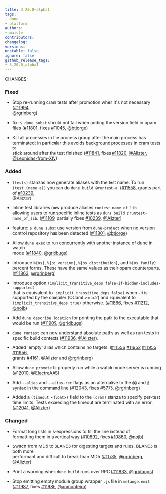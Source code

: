 ```yaml
---
title: 3.20.0~alpha1
tags:
- dune
- platform
authors:
- maiste
contributors:
changelog:
versions:
unstable: false
ignore: false
github_release_tags:
- 3.20.0_alpha1
---
```


<p>CHANGES:</p>
<h3>Fixed</h3>
<ul>
<li>
<p>Stop re-running cram tests after promotion when it's not necessary (<a href="https://github.com/ocaml/dune/pull/11994" class="issue-link js-issue-link" data-error-text="Failed to load title" data-id="3210431036" data-permission-text="Title is private" data-url="https://github.com/ocaml/dune/issues/11994" data-hovercard-type="pull_request" data-hovercard-url="/ocaml/dune/pull/11994/hovercard">#11994</a>,<br>
<a href="https://github.com/rgrinberg" class="user-mention notranslate" data-hovercard-type="user" data-hovercard-url="/users/rgrinberg/hovercard" data-octo-click="hovercard-link-click" data-octo-dimensions="link_type:self">@rgrinberg</a>)</p>
</li>
<li>
<p>fix: <code>$ dune subst</code> should not fail when adding the version field in opam<br>
files (<a href="https://github.com/ocaml/dune/pull/11801" class="issue-link js-issue-link" data-error-text="Failed to load title" data-id="3063804350" data-permission-text="Title is private" data-url="https://github.com/ocaml/dune/issues/11801" data-hovercard-type="pull_request" data-hovercard-url="/ocaml/dune/pull/11801/hovercard">#11801</a>, fixes <a href="https://github.com/ocaml/dune/issues/11045" class="issue-link js-issue-link" data-error-text="Failed to load title" data-id="2618406584" data-permission-text="Title is private" data-url="https://github.com/ocaml/dune/issues/11045" data-hovercard-type="issue" data-hovercard-url="/ocaml/dune/issues/11045/hovercard">#11045</a>, <a href="https://github.com/btjorge" class="user-mention notranslate" data-hovercard-type="user" data-hovercard-url="/users/btjorge/hovercard" data-octo-click="hovercard-link-click" data-octo-dimensions="link_type:self">@btjorge</a>)</p>
</li>
<li>
<p>Kill all processes in the process group after the main process has<br>
terminated; in particular this avoids background processes in cram tests to<br>
stick around after the test finished (<a href="https://github.com/ocaml/dune/pull/11841" class="issue-link js-issue-link" data-error-text="Failed to load title" data-id="3085978774" data-permission-text="Title is private" data-url="https://github.com/ocaml/dune/issues/11841" data-hovercard-type="pull_request" data-hovercard-url="/ocaml/dune/pull/11841/hovercard">#11841</a>, fixes <a href="https://github.com/ocaml/dune/issues/11820" class="issue-link js-issue-link" data-error-text="Failed to load title" data-id="3071829964" data-permission-text="Title is private" data-url="https://github.com/ocaml/dune/issues/11820" data-hovercard-type="issue" data-hovercard-url="/ocaml/dune/issues/11820/hovercard">#11820</a>, <a href="https://github.com/Alizter" class="user-mention notranslate" data-hovercard-type="user" data-hovercard-url="/users/Alizter/hovercard" data-octo-click="hovercard-link-click" data-octo-dimensions="link_type:self">@Alizter</a>,<br>
<a href="https://github.com/Leonidas-from-XIV" class="user-mention notranslate" data-hovercard-type="user" data-hovercard-url="/users/Leonidas-from-XIV/hovercard" data-octo-click="hovercard-link-click" data-octo-dimensions="link_type:self">@Leonidas-from-XIV</a>)</p>
</li>
</ul>
<h3>Added</h3>
<ul>
<li>
<p><code>(tests)</code> stanzas now generate aliases with the test name. To run<br>
<code>(test (name a))</code> you can do <code>dune build @runtest-a</code>. (<a href="https://github.com/ocaml/dune/pull/11558" class="issue-link js-issue-link" data-error-text="Failed to load title" data-id="2941205485" data-permission-text="Title is private" data-url="https://github.com/ocaml/dune/issues/11558" data-hovercard-type="pull_request" data-hovercard-url="/ocaml/dune/pull/11558/hovercard">#11558</a>, grants part of <a href="https://github.com/ocaml/dune/issues/10239" class="issue-link js-issue-link" data-error-text="Failed to load title" data-id="2176052272" data-permission-text="Title is private" data-url="https://github.com/ocaml/dune/issues/10239" data-hovercard-type="issue" data-hovercard-url="/ocaml/dune/issues/10239/hovercard">#10239</a>,<br>
<a href="https://github.com/Alizter" class="user-mention notranslate" data-hovercard-type="user" data-hovercard-url="/users/Alizter/hovercard" data-octo-click="hovercard-link-click" data-octo-dimensions="link_type:self">@Alizter</a>)</p>
</li>
<li>
<p>Inline test libraries now produce aliases <code>runtest-name_of_lib</code><br>
allowing users to run specific inline tests as <code>dune build @runtest-name_of_lib</code>. (<a href="https://github.com/ocaml/dune/pull/11109" class="issue-link js-issue-link" data-error-text="Failed to load title" data-id="2647389393" data-permission-text="Title is private" data-url="https://github.com/ocaml/dune/issues/11109" data-hovercard-type="pull_request" data-hovercard-url="/ocaml/dune/pull/11109/hovercard">#11109</a>, partially fixes <a href="https://github.com/ocaml/dune/issues/10239" class="issue-link js-issue-link" data-error-text="Failed to load title" data-id="2176052272" data-permission-text="Title is private" data-url="https://github.com/ocaml/dune/issues/10239" data-hovercard-type="issue" data-hovercard-url="/ocaml/dune/issues/10239/hovercard">#10239</a>, <a href="https://github.com/Alizter" class="user-mention notranslate" data-hovercard-type="user" data-hovercard-url="/users/Alizter/hovercard" data-octo-click="hovercard-link-click" data-octo-dimensions="link_type:self">@Alizter</a>)</p>
</li>
<li>
<p>feature: <code>$ dune subst</code> use version from <code>dune-project</code> when no version<br>
control repository has been detected (<a href="https://github.com/ocaml/dune/pull/11801" class="issue-link js-issue-link" data-error-text="Failed to load title" data-id="3063804350" data-permission-text="Title is private" data-url="https://github.com/ocaml/dune/issues/11801" data-hovercard-type="pull_request" data-hovercard-url="/ocaml/dune/pull/11801/hovercard">#11801</a>, <a href="https://github.com/btjorge" class="user-mention notranslate" data-hovercard-type="user" data-hovercard-url="/users/btjorge/hovercard" data-octo-click="hovercard-link-click" data-octo-dimensions="link_type:self">@btjorge</a>)</p>
</li>
<li>
<p>Allow <code>dune exec</code> to run concurrently with another instance of dune in watch<br>
mode (<a href="https://github.com/ocaml/dune/pull/11840" class="issue-link js-issue-link" data-error-text="Failed to load title" data-id="3085391423" data-permission-text="Title is private" data-url="https://github.com/ocaml/dune/issues/11840" data-hovercard-type="pull_request" data-hovercard-url="/ocaml/dune/pull/11840/hovercard">#11840</a>, <a href="https://github.com/gridbugs" class="user-mention notranslate" data-hovercard-type="user" data-hovercard-url="/users/gridbugs/hovercard" data-octo-click="hovercard-link-click" data-octo-dimensions="link_type:self">@gridbugs</a>)</p>
</li>
<li>
<p>Introduce <code>%{os}</code>, <code>%{os_version}</code>, <code>%{os_distribution}</code>, and <code>%{os_family}</code><br>
percent forms. These have the same values as their opam counterparts.<br>
(<a href="https://github.com/ocaml/dune/pull/11863" class="issue-link js-issue-link" data-error-text="Failed to load title" data-id="3089526279" data-permission-text="Title is private" data-url="https://github.com/ocaml/dune/issues/11863" data-hovercard-type="pull_request" data-hovercard-url="/ocaml/dune/pull/11863/hovercard">#11863</a>, <a href="https://github.com/rgrinberg" class="user-mention notranslate" data-hovercard-type="user" data-hovercard-url="/users/rgrinberg/hovercard" data-octo-click="hovercard-link-click" data-octo-dimensions="link_type:self">@rgrinberg</a>)</p>
</li>
<li>
<p>Introduce option <code>(implicit_transitive_deps false-if-hidden-includes-supported)</code><br>
that is equivalent to <code>(implicit_transitive_deps false)</code> when <code>-H</code> is<br>
supported by the compiler (OCaml &gt;= 5.2) and equivalent to<br>
<code>(implicit_transitive_deps true)</code> otherwise. (<a href="https://github.com/ocaml/dune/pull/11866" class="issue-link js-issue-link" data-error-text="Failed to load title" data-id="3090696070" data-permission-text="Title is private" data-url="https://github.com/ocaml/dune/issues/11866" data-hovercard-type="pull_request" data-hovercard-url="/ocaml/dune/pull/11866/hovercard">#11866</a>, fixes <a href="https://github.com/ocaml/dune/issues/11212" class="issue-link js-issue-link" data-error-text="Failed to load title" data-id="2742029498" data-permission-text="Title is private" data-url="https://github.com/ocaml/dune/issues/11212" data-hovercard-type="issue" data-hovercard-url="/ocaml/dune/issues/11212/hovercard">#11212</a>, <a href="https://github.com/nojb" class="user-mention notranslate" data-hovercard-type="user" data-hovercard-url="/users/nojb/hovercard" data-octo-click="hovercard-link-click" data-octo-dimensions="link_type:self">@nojb</a>)</p>
</li>
<li>
<p>Add <code>dune describe location</code> for printing the path to the executable that<br>
would be run (<a href="https://github.com/ocaml/dune/pull/11905" class="issue-link js-issue-link" data-error-text="Failed to load title" data-id="3142481034" data-permission-text="Title is private" data-url="https://github.com/ocaml/dune/issues/11905" data-hovercard-type="pull_request" data-hovercard-url="/ocaml/dune/pull/11905/hovercard">#11905</a>, <a href="https://github.com/gridbugs" class="user-mention notranslate" data-hovercard-type="user" data-hovercard-url="/users/gridbugs/hovercard" data-octo-click="hovercard-link-click" data-octo-dimensions="link_type:self">@gridbugs</a>)</p>
</li>
<li>
<p><code>dune runtest</code> can now understand absolute paths as well as run tests in<br>
specific build contexts (<a href="https://github.com/ocaml/dune/pull/11936" class="issue-link js-issue-link" data-error-text="Failed to load title" data-id="3166075219" data-permission-text="Title is private" data-url="https://github.com/ocaml/dune/issues/11936" data-hovercard-type="pull_request" data-hovercard-url="/ocaml/dune/pull/11936/hovercard">#11936</a>, <a href="https://github.com/Alizter" class="user-mention notranslate" data-hovercard-type="user" data-hovercard-url="/users/Alizter/hovercard" data-octo-click="hovercard-link-click" data-octo-dimensions="link_type:self">@Alizter</a>).</p>
</li>
<li>
<p>Added 'empty' alias which contains no targets. (<a href="https://github.com/ocaml/dune/pull/11556" class="issue-link js-issue-link" data-error-text="Failed to load title" data-id="2940502529" data-permission-text="Title is private" data-url="https://github.com/ocaml/dune/issues/11556" data-hovercard-type="pull_request" data-hovercard-url="/ocaml/dune/pull/11556/hovercard">#11556</a> <a href="https://github.com/ocaml/dune/pull/11952" class="issue-link js-issue-link" data-error-text="Failed to load title" data-id="3192406600" data-permission-text="Title is private" data-url="https://github.com/ocaml/dune/issues/11952" data-hovercard-type="pull_request" data-hovercard-url="/ocaml/dune/pull/11952/hovercard">#11952</a> <a href="https://github.com/ocaml/dune/pull/11955" class="issue-link js-issue-link" data-error-text="Failed to load title" data-id="3196247769" data-permission-text="Title is private" data-url="https://github.com/ocaml/dune/issues/11955" data-hovercard-type="pull_request" data-hovercard-url="/ocaml/dune/pull/11955/hovercard">#11955</a> <a href="https://github.com/ocaml/dune/pull/11956" class="issue-link js-issue-link" data-error-text="Failed to load title" data-id="3196252254" data-permission-text="Title is private" data-url="https://github.com/ocaml/dune/issues/11956" data-hovercard-type="pull_request" data-hovercard-url="/ocaml/dune/pull/11956/hovercard">#11956</a>,<br>
grants <a href="https://github.com/ocaml/dune/issues/4161" class="issue-link js-issue-link" data-error-text="Failed to load title" data-id="794580017" data-permission-text="Title is private" data-url="https://github.com/ocaml/dune/issues/4161" data-hovercard-type="issue" data-hovercard-url="/ocaml/dune/issues/4161/hovercard">#4161</a>, <a href="https://github.com/Alizter" class="user-mention notranslate" data-hovercard-type="user" data-hovercard-url="/users/Alizter/hovercard" data-octo-click="hovercard-link-click" data-octo-dimensions="link_type:self">@Alizter</a> and <a href="https://github.com/rgrinberg" class="user-mention notranslate" data-hovercard-type="user" data-hovercard-url="/users/rgrinberg/hovercard" data-octo-click="hovercard-link-click" data-octo-dimensions="link_type:self">@rgrinberg</a>)</p>
</li>
<li>
<p>Allow <code>dune promote</code> to properly run while a watch mode server is running<br>
(<a href="https://github.com/ocaml/dune/pull/12010" class="issue-link js-issue-link" data-error-text="Failed to load title" data-id="3222646779" data-permission-text="Title is private" data-url="https://github.com/ocaml/dune/issues/12010" data-hovercard-type="pull_request" data-hovercard-url="/ocaml/dune/pull/12010/hovercard">#12010</a>, <a href="https://github.com/ElectreAAS" class="user-mention notranslate" data-hovercard-type="user" data-hovercard-url="/users/ElectreAAS/hovercard" data-octo-click="hovercard-link-click" data-octo-dimensions="link_type:self">@ElectreAAS</a>)</p>
</li>
<li>
<p>Add <code>--alias</code> and <code>--alias-rec</code> flags as an alternative to the <code>@@</code> and <code>@</code><br>
syntax in the command line (<a href="https://github.com/ocaml/dune/pull/12043" class="issue-link js-issue-link" data-error-text="Failed to load title" data-id="3244321832" data-permission-text="Title is private" data-url="https://github.com/ocaml/dune/issues/12043" data-hovercard-type="pull_request" data-hovercard-url="/ocaml/dune/pull/12043/hovercard">#12043</a>, fixes <a href="https://github.com/ocaml/dune/issues/5775" class="issue-link js-issue-link" data-error-text="Failed to load title" data-id="1247307886" data-permission-text="Title is private" data-url="https://github.com/ocaml/dune/issues/5775" data-hovercard-type="issue" data-hovercard-url="/ocaml/dune/issues/5775/hovercard">#5775</a>, <a href="https://github.com/rgrinberg" class="user-mention notranslate" data-hovercard-type="user" data-hovercard-url="/users/rgrinberg/hovercard" data-octo-click="hovercard-link-click" data-octo-dimensions="link_type:self">@rgrinberg</a>)</p>
</li>
<li>
<p>Added a <code>(timeout &lt;float&gt;)</code> field to the <code>(cram)</code> stanza to specify per-test<br>
time limits. Tests exceeding the timeout are terminated with an error.<br>
(<a href="https://github.com/ocaml/dune/pull/12041" class="issue-link js-issue-link" data-error-text="Failed to load title" data-id="3240614512" data-permission-text="Title is private" data-url="https://github.com/ocaml/dune/issues/12041" data-hovercard-type="pull_request" data-hovercard-url="/ocaml/dune/pull/12041/hovercard">#12041</a>, <a href="https://github.com/Alizter" class="user-mention notranslate" data-hovercard-type="user" data-hovercard-url="/users/Alizter/hovercard" data-octo-click="hovercard-link-click" data-octo-dimensions="link_type:self">@Alizter</a>)</p>
</li>
</ul>
<h3>Changed</h3>
<ul>
<li>
<p>Format long lists in s-expressions to fill the line instead of<br>
formatting them in a vertical way (<a href="https://github.com/ocaml/dune/pull/10892" class="issue-link js-issue-link" data-error-text="Failed to load title" data-id="2510846429" data-permission-text="Title is private" data-url="https://github.com/ocaml/dune/issues/10892" data-hovercard-type="pull_request" data-hovercard-url="/ocaml/dune/pull/10892/hovercard">#10892</a>, fixes <a href="https://github.com/ocaml/dune/issues/10860" class="issue-link js-issue-link" data-error-text="Failed to load title" data-id="2496685323" data-permission-text="Title is private" data-url="https://github.com/ocaml/dune/issues/10860" data-hovercard-type="issue" data-hovercard-url="/ocaml/dune/issues/10860/hovercard">#10860</a>, <a href="https://github.com/nojb" class="user-mention notranslate" data-hovercard-type="user" data-hovercard-url="/users/nojb/hovercard" data-octo-click="hovercard-link-click" data-octo-dimensions="link_type:self">@nojb</a>)</p>
</li>
<li>
<p>Switch from MD5 to BLAKE3 for digesting targets and rules. BLAKE3 is both more<br>
performant and difficult to break than MD5 (<a href="https://github.com/ocaml/dune/pull/11735" class="issue-link js-issue-link" data-error-text="Failed to load title" data-id="3034266541" data-permission-text="Title is private" data-url="https://github.com/ocaml/dune/issues/11735" data-hovercard-type="pull_request" data-hovercard-url="/ocaml/dune/pull/11735/hovercard">#11735</a>, <a href="https://github.com/rgrinberg" class="user-mention notranslate" data-hovercard-type="user" data-hovercard-url="/users/rgrinberg/hovercard" data-octo-click="hovercard-link-click" data-octo-dimensions="link_type:self">@rgrinberg</a>, <a href="https://github.com/Alizter" class="user-mention notranslate" data-hovercard-type="user" data-hovercard-url="/users/Alizter/hovercard" data-octo-click="hovercard-link-click" data-octo-dimensions="link_type:self">@Alizter</a>)</p>
</li>
<li>
<p>Print a warning when <code>dune build</code> runs over RPC (<a href="https://github.com/ocaml/dune/pull/11833" class="issue-link js-issue-link" data-error-text="Failed to load title" data-id="3082206602" data-permission-text="Title is private" data-url="https://github.com/ocaml/dune/issues/11833" data-hovercard-type="pull_request" data-hovercard-url="/ocaml/dune/pull/11833/hovercard">#11833</a>, <a href="https://github.com/gridbugs" class="user-mention notranslate" data-hovercard-type="user" data-hovercard-url="/users/gridbugs/hovercard" data-octo-click="hovercard-link-click" data-octo-dimensions="link_type:self">@gridbugs</a>)</p>
</li>
<li>
<p>Stop emitting empty module group wrapper <code>.js</code> file in <code>melange.emit</code><br>
(<a href="https://github.com/ocaml/dune/pull/11987" class="issue-link js-issue-link" data-error-text="Failed to load title" data-id="3207102714" data-permission-text="Title is private" data-url="https://github.com/ocaml/dune/issues/11987" data-hovercard-type="pull_request" data-hovercard-url="/ocaml/dune/pull/11987/hovercard">#11987</a>, fixes <a href="https://github.com/ocaml/dune/pull/11986" class="issue-link js-issue-link" data-error-text="Failed to load title" data-id="3207089388" data-permission-text="Title is private" data-url="https://github.com/ocaml/dune/issues/11986" data-hovercard-type="pull_request" data-hovercard-url="/ocaml/dune/pull/11986/hovercard">#11986</a>, <a href="https://github.com/anmonteiro" class="user-mention notranslate" data-hovercard-type="user" data-hovercard-url="/users/anmonteiro/hovercard" data-octo-click="hovercard-link-click" data-octo-dimensions="link_type:self">@anmonteiro</a>)</p>
</li>
</ul>
